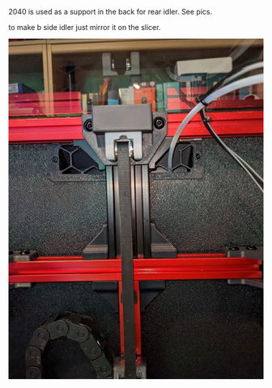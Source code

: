
2040 is used as a support in the back for rear idler.  See pics.  

to make b side idler just mirror it on the slicer.

![](/Images/rearidler2040.jpg)
